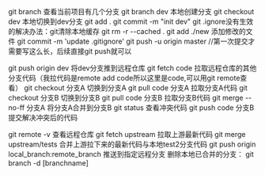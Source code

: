 git branch 查看当前项目有几个分支
git branch dev  本地创建分支
git checkout dev 本地切换到dev分支
git add .
git commit -m "init dev"
git .ignore没有生效的解决办法：git清除本地缓存
git rm -r --cached .
git add ./new 添加修改的文件
git commit -m 'update .gitignore'
git push -u origin master //第一次提交才需要写这么长，后续直接git push就可以

git push origin dev     将dev分支推到远程仓库
git fetch code 拉取远程仓库的其他分支代码（我拉代码是remote add code所以这里是code,可以用git remote查看）
git checkout 分支A 切换到分支A
git pull code 分支A 拉取分支A代码
git checkout 分支B 切换到分支B
git pull code 分支B 拉取分支B代码
git merge --no-ff 分支A 将分支A合并到分支B
git status 查看冲突代码
git push code 分支B 提交解决冲突后的代码

git remote -v 查看远程仓库
git fetch upstream 拉取上游最新代码
git merge upstream/tests 合并上游拉下来的最新代码与本地test2分支代码
git push origin local_branch:remote_branch  推送到指定远程分支
删除本地已合并的分支： git branch -d [branchname]